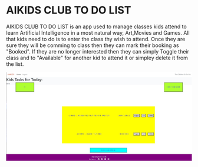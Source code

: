 <h1>AIKIDS CLUB TO DO LIST</h1>

<p>AIKIDS CLUB TO DO LIST is an app used to manage classes kids attend to learn Artificial Intelligence in a most natural way, Art,Movies and Games. All that kids need to do is to enter the class thy wish to attend.  Once they are sure they will be comming to class then they can mark their booking as "Booked". If they are no longer interested then they can simply Toggle their class and to "Available" for another kid to attend it or simpley delete it from the list.</p>
<img src="media/aikidshomepage.JPG">